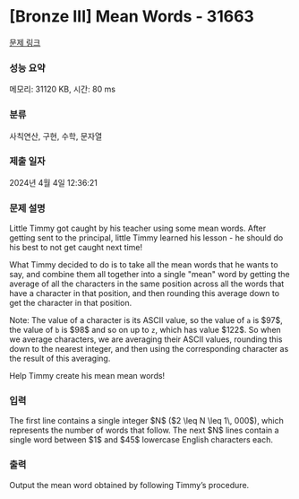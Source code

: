 # [Bronze III] Mean Words - 31663 

[문제 링크](https://www.acmicpc.net/problem/31663) 

### 성능 요약

메모리: 31120 KB, 시간: 80 ms

### 분류

사칙연산, 구현, 수학, 문자열

### 제출 일자

2024년 4월 4일 12:36:21

### 문제 설명

<p>Little Timmy got caught by his teacher using some mean words. After getting sent to the principal, little Timmy learned his lesson - he should do his best to not get caught next time!</p>

<p>What Timmy decided to do is to take all the mean words that he wants to say, and combine them all together into a single "mean" word by getting the average of all the characters in the same position across all the words that have a character in that position, and then rounding this average down to get the character in that position.</p>

<p>Note: The value of a character is its ASCII value, so the value of <code>a</code> is $97$, the value of <code>b</code> is $98$ and so on up to <code>z</code>, which has value $122$. So when we average characters, we are averaging their ASCII values, rounding this down to the nearest integer, and then using the corresponding character as the result of this averaging.</p>

<p>Help Timmy create his mean mean words!</p>

### 입력 

 <p>The first line contains a single integer $N$ ($2 \leq N \leq 1\, 000$), which represents the number of words that follow. The next $N$ lines contain a single word between $1$ and $45$ lowercase English characters each.</p>

### 출력 

 <p>Output the mean word obtained by following Timmy’s procedure.</p>

